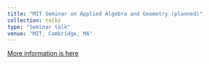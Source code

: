 ```yaml
---
title: "MIT Seminar on Applied Algebra and Geometry (planned)"
collection: talks
type: "Seminar talk"
venue: "MIT, Cambridge, MA"
---
```


[More information is here](http://math.mit.edu/~erobeva/seminar.html)